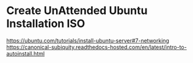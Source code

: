 # Create UnAttended Ubuntu Installation ISO
https://ubuntu.com/tutorials/install-ubuntu-server#7-networking
https://canonical-subiquity.readthedocs-hosted.com/en/latest/intro-to-autoinstall.html